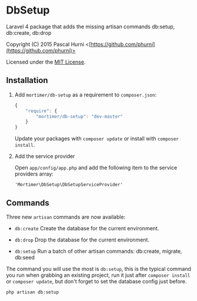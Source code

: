 # DbSetup

Laravel 4 package that adds the missing artisan commands db:setup, db:create, db:drop

Copyright (C) 2015 Pascal Hurni <[https://github.com/phurni](https://github.com/phurni)>

Licensed under the [MIT License](http://opensource.org/licenses/MIT).

## Installation

1. Add `mortimer/db-setup` as a requirement to `composer.json`:

    ```javascript
    {
        "require": {
            "mortimer/db-setup": "dev-master"
        }
    }
    ```

   Update your packages with `composer update` or install with `composer install`.

2. Add the service provider

   Open `app/config/app.php` and add the following item to the service providers array:

       'Mortimer\DbSetup\DbSetupServiceProvider'

## Commands

Three new `artisan` commands are now available:

* `db:create`
  Create the database for the current environment.

* `db:drop`
  Drop the database for the current environment.

* `db:setup`
  Run a batch of other artisan commands: db:create, migrate, db:seed


The command you will use the most is `db:setup`, this is the typical command you run
when grabbing an existing project, run it just after `composer install` or `composer update`,
but don't forget to set the database config just before.

    php artisan db:setup

